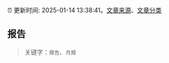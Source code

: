 :alarm_clock: 更新时间: 2025-01-14 13:38:41。[文章来源](/README.md)、[文章分类](/TAGS.md)

## 报告


> 关键字：`报告`、`月报`



